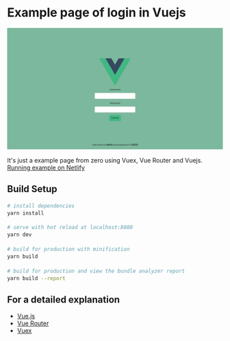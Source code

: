 # Example page of login in Vuejs

![Screenshot Login Page](screenshot.png)

It's just a example page from zero using Vuex, Vue Router and Vuejs. [Running example on Netlify](https://login-page-vuejs.netlify.com/) 

## Build Setup

``` bash
# install dependencies
yarn install

# serve with hot reload at localhost:8080
yarn dev

# build for production with minification
yarn build

# build for production and view the bundle analyzer report
yarn build --report
```

## For a detailed explanation

- [Vue.js](https://vuejs.org)
- [Vue Router](https://router.vuejs.org/)
- [Vuex](https://vuex.vuejs.org/)
